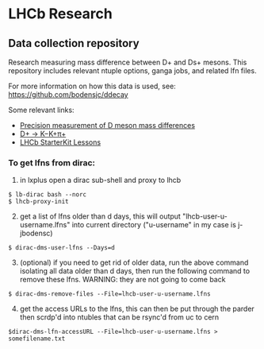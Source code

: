 # LHCb Research
## Data collection repository
Research measuring mass difference between D+ and Ds+ mesons. This repository includes relevant ntuple options, ganga jobs, and related lfn files. 

For more information on how this data is used, see: https://github.com/bodensjc/ddecay


Some relevant links: 
 * [Precision measurement of D meson mass differences](https://arxiv.org/pdf/1304.6865.pdf "d meson mass differences")
 * [D+ → K−K+π+](https://arxiv.org/pdf/hep-ex/0501075.pdf "D -> KKpi")
 * [LHCb StarterKit Lessons](https://lhcb.github.io/starterkit-lessons/ "lhcb starterkit")




### To get lfns from dirac:
1. in lxplus open a dirac sub-shell and proxy to lhcb
```
$ lb-dirac bash --norc 
$ lhcb-proxy-init
```

2. get a list of lfns older than d days, this will output "lhcb-user-u-username.lfns" into current directory ("u-username" in my case is j-jbodensc)
```
$ dirac-dms-user-lfns --Days=d
```

3. (optional) if you need to get rid of older data, run the above command isolating all data older than d days, then run the following command to remove these lfns. WARNING: they are not going to come back
```
$ dirac-dms-remove-files --File=lhcb-user-u-username.lfns
```

4. get the access URLs to the lfns, this can then be put through the parder then scrdp'd into ntubles that can be rsync'd from uc to cern
```
$dirac-dms-lfn-accessURL --File=lhcb-user-u-username.lfns > somefilename.txt 
```


